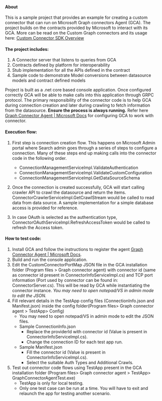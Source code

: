 #### About
This is a sample project that provides an example for creating a custom connector that can run on Microsoft Graph connectors Agent (GCA). The project builds on the contracts provided by Microsoft to interact with its GCA. More can be read on the Custom Graph connectors and its usage here: [Custom Connector SDK Overview](https://learn.microsoft.com/en-us/graph/custom-connector-sdk-overview "Custom Connector SDK Overview")

#### The project includes:

   1. A Connector server that listens to queries from GCA
   2. Contracts defined by platform for interoperability
   3. Stub implementation for all the APIs defined in the contract
   4. Sample code to demonstrate Model conversions between datasource models and contract defined models

Project is built as a .net core based console application. Once configured correctly GCA will be able to make calls into this application through GRPC protocol. The primary responsibility of the connector code is to help GCA during connection creation and later during crawling to fetch information from the datasource. **Ensure the process is always running.** Refer here [Graph Connector Agent | Microsoft Docs](https://learn.microsoft.com/en-us/MicrosoftSearch/graph-connector-agent "Graph Connector Agent | Microsoft Docs") for configuring GCA to work with connector.

#### Execution flow:

1. First step is connection creation flow. This happens on Microsoft Admin portal where Search admin goes through a series of steps to configure a connection. Many of these steps end up making calls into the connector code in the following order.
	- ConnectionManagementServiceImpl.ValidateAuthentication
	- ConnectionManagementServiceImpl.ValidateCustomConfiguration
	- ConnectionManagementServiceImpl.GetDataSourceSchema

2. Once the connection is created successfully, GCA will start calling crawler API to crawl the datasource and return the items. ConnectorCrawlerServiceImpl.GetCrawlStream would be called to read data from data source. A sample implementation for a simple database access is provided for reference.

3. In case OAuth is selected as the authentication type, ConnectorOAuthServiceImpl.RefreshAccessToken would be called to refresh the Access token.

#### How to test code:
1. Install GCA and follow the instructions to register the agent [Graph Connector Agent | Microsoft Docs](https://learn.microsoft.com/en-us/MicrosoftSearch/graph-connector-agent "Graph Connector Agent | Microsoft Docs").
2. Build and run the console application.
3. Edit the CustomConnectorPortMap JSON file in the GCA installation folder (Program files > Graph connector agent) with connector id (same as connector id present in ConnectorInfoServiceImpl.cs) and TCP port information (Port used by connector can be found in: ConnectorServer.cs). This will be read by GCA while instantiating the connector instance. *You may need to open notepad/VS in admin mode to edit the JSON.*
4. Fill relevant details in the TestApp config files (ConnectionInfo.json and Manifest.json) inside the config folder(Program files> Graph connector agent > TestApp> Config)
	- You may need to open notepad/VS in admin mode to edit the JSON files.
	- Sample ConnectionInfo.json
		- Replace the providerId with connector id (Value is present in ConnectorInfoServiceImpl.cs).
		- Change the connection ID for each test app run.
	- Sample Manifest.json
		- Fill the connector id (Value is present in ConnectorInfoServiceImpl.cs).
		- Select the suitable Auth Types and Additional Crawls.
5. Test out connector code flows using TestApp present in the GCA installation folder (Program files> Graph connector agent > TestApp> GraphConnectorAgentTest.exe)
	- TestApp is only for local testing.
	- Only one test case can be run at a time. You will have to exit and relaunch the app for testing another scenario.
